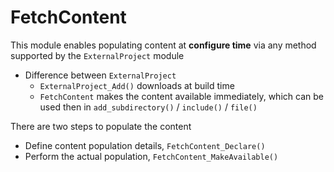 # FetchContent
This module enables populating content at **configure time** via any method supported by the `ExternalProject` module
* Difference between `ExternalProject`
    - `ExternalProject_Add()` downloads at build time
    - `FetchContent` makes the content available immediately, which can be used then in `add_subdirectory()` / `include()` / `file()`

There are two steps to populate the content
* Define content population details, `FetchContent_Declare()`
* Perform the actual population, `FetchContent_MakeAvailable()`
